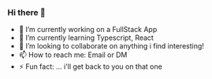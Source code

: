 ### Hi there 👋

<!--
**TashanDuncan/tashanduncan** is a ✨ _special_ ✨ repository because its `README.md` (this file) appears on your GitHub profile.

Here are some ideas to get you started:
-->

- 🔭 I’m currently working on a FullStack App
- 🌱 I’m currently learning Typescript, React
- 👯 I’m looking to collaborate on anything i find interesting!
- 📫 How to reach me: Email or DM
- ⚡ Fun fact: ... i'll get back to you on that one
